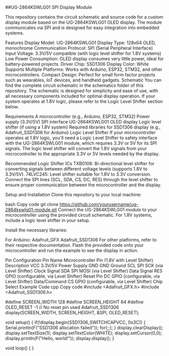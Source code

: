 ##UG-2864KSWLG01 SPI Display Module

This repository contains the circuit schematic and source code for a custom display module based on the UG-2864KSWLG01 OLED display. The module communicates via SPI and is designed for easy integration into embedded systems.

Features
Display Model: UG-2864KSWLG01
Display Type: 128x64 OLED, monochrome
Communication Protocol: SPI (Serial Peripheral Interface)
Input Voltage: 3.3V/5V compatible (with logic level shifter for 1.8V systems)
Low Power Consumption: OLED display consumes very little power, ideal for battery-powered projects.
Driver Chip: SSD1306
Display Color: White
Supports Multiple Platforms: Works with Arduino, ESP32, STM32, and other microcontrollers.
Compact Design: Perfect for small form factor projects such as wearables, IoT devices, and handheld gadgets.
Schematic
You can find the complete circuit schematic in the schematics folder of this repository. The schematic is designed for simplicity and ease of use, with all necessary components included for optimal display operation. If your system operates at 1.8V logic, please refer to the Logic Level Shifter section below.

Requirements
A microcontroller (e.g., Arduino, ESP32, STM32)
Power supply (3.3V/5V)
SPI interface
UG-2864KSWLG01 OLED display
Logic level shifter (if using a 1.8V system)
Required libraries for SSD1306 display (e.g., Adafruit_SSD1306 for Arduino)
Logic Level Shifter
If your microcontroller operates at 1.8V logic, you'll need a Logic Level Shifter to safely interface with the UG-2864KSWLG01 module, which requires 3.3V or 5V for its SPI signals. The logic level shifter will convert the 1.8V signals from your microcontroller to the appropriate 3.3V or 5V levels needed by the display.

Recommended Logic Shifter ICs
TXB0108: Bi-directional level shifter for converting signals between different voltage levels (supports 1.8V to 3.3V/5V).
74LVC245: Level shifter suitable for 1.8V to 3.3V conversion.
Connect the SPI lines (SCL, SDA, CS, DC, RES) through the level shifter to ensure proper communication between the microcontroller and the display.

Setup and Installation
Clone this repository to your local machine:

bash
Copy code
git clone https://github.com/yourusername/ug-2864kswlg01-module.git
Connect the UG-2864KSWLG01 module to your microcontroller using the provided circuit schematic. For 1.8V systems, include a logic level shifter in your setup.

Install the necessary libraries:

For Arduino:
Adafruit_GFX
Adafruit_SSD1306
For other platforms, refer to their respective documentation.
Flash the provided code onto your microcontroller and run the example to see the display in action.

Pin Configuration
Pin Name	Microcontroller Pin (1.8V with Level Shifter)	Description
VCC	3.3V/5V	Power Supply
GND	GND	Ground
SCL	SPI SCK (via Level Shifter)	Clock Signal
SDA	SPI MOSI (via Level Shifter)	Data Signal
RES	GPIO (configurable, via Level Shifter)	Reset Pin
DC	GPIO (configurable, via Level Shifter)	Data/Command
CS	GPIO (configurable, via Level Shifter)	Chip Select
Example Code
cpp
Copy code
#include <Adafruit_GFX.h>
#include <Adafruit_SSD1306.h>

#define SCREEN_WIDTH 128
#define SCREEN_HEIGHT 64
#define OLED_RESET    -1 // No reset pin used
Adafruit_SSD1306 display(SCREEN_WIDTH, SCREEN_HEIGHT, &SPI, OLED_RESET);

void setup() {
  if(!display.begin(SSD1306_SWITCHCAPVCC, 0x3C)) { 
    Serial.println(F("SSD1306 allocation failed"));
    for(;;);
  }
  display.clearDisplay();
  display.setTextSize(1);
  display.setTextColor(WHITE);
  display.setCursor(0,0);
  display.println(F("Hello, world!"));
  display.display();
}

void loop() { }
